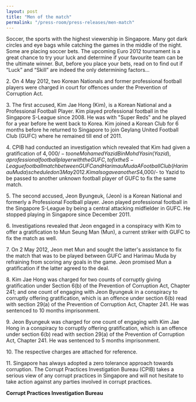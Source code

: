 ```yaml
---
layout: post
title: "Men of the match"
permalink: "/press-room/press-releases/men-match"
---
```

Soccer, the sports with the highest viewership in Singapore. Many got dark circles and eye bags while catching the games in the middle of the night. Some are placing soccer bets. The upcoming Euro 2012 tournament is a great chance to try your luck and determine if your favourite team can be the ultimate winner. But, before you place your bets, read on to find out if “Luck” and “Skill” are indeed the only determining factors… 

2\.         On 4 May 2012, two Korean Nationals and former professional football players were charged in court for offences under the Prevention of Corruption Act. 

3\.         The first accused, Kim Jae Hong (Kim), is a Korean National and a Professional Football Player. Kim played professional football in the Singapore S-League since 2008. He was with "Super Reds‟ and he played for a year before he went back to Korea. Kim joined a Korean Club for 6 months before he returned to Singapore to join Geylang United Football Club (GUFC) where he remained till end of 2011. 

4\.         CPIB had conducted an investigation which revealed that Kim had given a gratification of $4,000/- to one Mohamed Yazid Bin Mohd Yasin (Yazid), a professional football player with the GUFC, to fix the S-League football match between GUFC and Harimau Muda A Football Club (Harimau Muda) scheduled on 3 May 2012. Kim also gave another S$4,000/- to Yazid to be passed to another unknown football player of GUFC to fix the same match. 

5\.         The second accused, Jeon Byungeuk, (Jeon) is a Korean National and formerly a Professional Football player. Jeon played professional football in the Singapore S-League by being a central attacking midfielder in GUFC. He stopped playing in Singapore since December 2011. 

6\.         Investigations revealed that Jeon engaged in a conspiracy with Kim to offer a gratification to Mun Seung Man (Mun), a current striker with GUFC to fix the match as well. 

7\.         On 2 May 2012, Jeon met Mun and sought the latter's assistance to fix the match that was to be played between GUFC and Harimau Muda by refraining from scoring any goals in the game. Jeon promised Mun a gratification if the latter agreed to the deal. 

8\.         Kim Jae Hong was charged for two counts of corruptly giving gratification under Section 6(b) of the Prevention of Corruption Act, Chapter 241; and one count of engaging with Jeon Byungeuk in a conspiracy to corruptly offering gratification, which is an offence under section 6(b) read with section 29(a) of the Prevention of Corruption Act, Chapter 241. He was sentenced to 10 months imprisonment. 

9\.         Jeon Byungeuk was charged for one count of engaging with Kim Jae Hong in a conspiracy to corruptly offering gratification, which is an offence under section 6(b) read with section 29(a) of the Prevention of Corruption Act, Chapter 241. He was sentenced to 5 months imprisonment. 

10\.       The respective charges are attached for reference. 

11\.       Singapore has always adopted a zero tolerance approach towards corruption. The Corrupt Practices Investigation Bureau (CPIB) takes a serious view of any corrupt practices in Singapore and will not hesitate to take action against any parties involved in corrupt practices. 

**Corrupt Practices Investigation Bureau**
